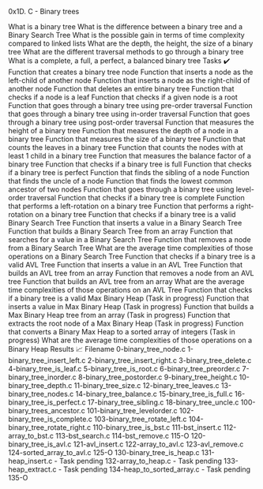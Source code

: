 0x1D. C - Binary trees

What is a binary tree
What is the difference between a binary tree and a Binary Search Tree
What is the possible gain in terms of time complexity compared to linked lists
What are the depth, the height, the size of a binary tree
What are the different traversal methods to go through a binary tree
What is a complete, a full, a perfect, a balanced binary tree
Tasks ✔️
Function that creates a binary tree node
Function that inserts a node as the left-child of another node
Function that inserts a node as the right-child of another node
Function that deletes an entire binary tree
Function that checks if a node is a leaf
Function that checks if a given node is a root
Function that goes through a binary tree using pre-order traversal
Function that goes through a binary tree using in-order traversal
Function that goes through a binary tree using post-order traversal
Function that measures the height of a binary tree
Function that measures the depth of a node in a binary tree
Function that measures the size of a binary tree
Function that counts the leaves in a binary tree
Function that counts the nodes with at least 1 child in a binary tree
Function that measures the balance factor of a binary tree
Function that checks if a binary tree is full
Function that checks if a binary tree is perfect
Function that finds the sibling of a node
Function that finds the uncle of a node
Function that finds the lowest common ancestor of two nodes
Function that goes through a binary tree using level-order traversal
Function that checks if a binary tree is complete
Function that performs a left-rotation on a binary tree
Function that performs a right-rotation on a binary tree
Function that checks if a binary tree is a valid Binary Search Tree
Function that inserts a value in a Binary Search Tree
Function that builds a Binary Search Tree from an array
Function that searches for a value in a Binary Search Tree
Function that removes a node from a Binary Search Tree
What are the average time complexities of those operations on a Binary Search Tree
Function that checks if a binary tree is a valid AVL Tree
Function that inserts a value in an AVL Tree
Function that builds an AVL tree from an array
Function that removes a node from an AVL tree
Function that builds an AVL tree from an array
What are the average time complexities of those operations on an AVL Tree
Function that checks if a binary tree is a valid Max Binary Heap (Task in progress)
Function that inserts a value in Max Binary Heap (Task in progress)
Function that builds a Max Binary Heap tree from an array (Task in progress)
Function that extracts the root node of a Max Binary Heap (Task in progress)
Function that converts a Binary Max Heap to a sorted array of integers (Task in progress)
What are the average time complexities of those operations on a Binary Heap
Results 📈
Filename
0-binary_tree_node.c
1-binary_tree_insert_left.c
2-binary_tree_insert_right.c
3-binary_tree_delete.c
4-binary_tree_is_leaf.c
5-binary_tree_is_root.c
6-binary_tree_preorder.c
7-binary_tree_inorder.c
8-binary_tree_postorder.c
9-binary_tree_height.c
10-binary_tree_depth.c
11-binary_tree_size.c
12-binary_tree_leaves.c
13-binary_tree_nodes.c
14-binary_tree_balance.c
15-binary_tree_is_full.c
16-binary_tree_is_perfect.c
17-binary_tree_sibling.c
18-binary_tree_uncle.c
100-binary_trees_ancestor.c
101-binary_tree_levelorder.c
102-binary_tree_is_complete.c
103-binary_tree_rotate_left.c
104-binary_tree_rotate_right.c
110-binary_tree_is_bst.c
111-bst_insert.c
112-array_to_bst.c
113-bst_search.c
114-bst_remove.c
115-O
120-binary_tree_is_avl.c
121-avl_insert.c
122-array_to_avl.c
123-avl_remove.c
124-sorted_array_to_avl.c
125-O
130-binary_tree_is_heap.c
131-heap_insert.c - Task pending
132-array_to_heap.c - Task pending
133-heap_extract.c - Task pending
134-heap_to_sorted_array.c - Task pending
135-O
